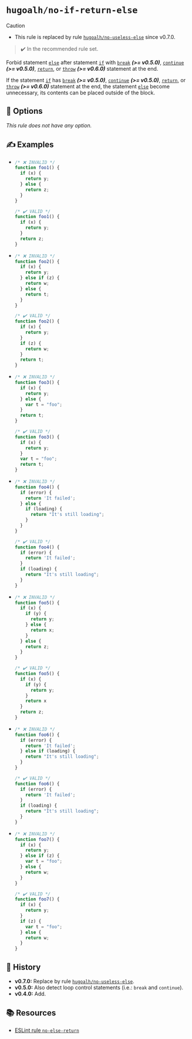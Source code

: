 # `hugoalh/no-if-return-else`

> [!CAUTION]
> - This rule is replaced by rule [`hugoalh/no-useless-else`][rule-hugoalh-no-useless-else] since v0.7.0.

> ✔️ In the recommended rule set.

Forbid statement [`else`][ecmascript-if] after statement [`if`][ecmascript-if] with [`break`][ecmascript-break] ***(\>= v0.5.0)***, [`continue`][ecmascript-continue] ***(\>= v0.5.0)***, [`return`][ecmascript-return], or [`throw`][ecmascript-throw] ***(\>= v0.6.0)*** statement at the end.

If the statement [`if`][ecmascript-if] has [`break`][ecmascript-break] ***(\>= v0.5.0)***, [`continue`][ecmascript-continue] ***(\>= v0.5.0)***, [`return`][ecmascript-return], or [`throw`][ecmascript-throw] ***(\>= v0.6.0)*** statement at the end, the statement [`else`][ecmascript-if] become unnecessary, its contents can be placed outside of the block.

## 🔧 Options

*This rule does not have any option.*

## ✍️ Examples

- ```ts
  /* ❌ INVALID */
  function foo1() {
    if (x) {
      return y;
    } else {
      return z;
    }
  }

  /* ✔️ VALID */
  function foo1() {
    if (x) {
      return y;
    }
    return z;
  }
  ```
- ```ts
  /* ❌ INVALID */
  function foo2() {
    if (x) {
      return y;
    } else if (z) {
      return w;
    } else {
      return t;
    }
  }

  /* ✔️ VALID */
  function foo2() {
    if (x) {
      return y;
    }
    if (z) {
      return w;
    }
    return t;
  }
  ```
- ```ts
  /* ❌ INVALID */
  function foo3() {
    if (x) {
      return y;
    } else {
      var t = "foo";
    }
    return t;
  }

  /* ✔️ VALID */
  function foo3() {
    if (x) {
      return y;
    } 
    var t = "foo";
    return t;
  }
  ```
- ```ts
  /* ❌ INVALID */
  function foo4() {
    if (error) {
      return 'It failed';
    } else {
      if (loading) {
        return "It's still loading";
      }
    }
  }

  /* ✔️ VALID */
  function foo4() {
    if (error) {
      return 'It failed';
    }
    if (loading) {
      return "It's still loading";
    }
  }
  ```
- ```ts
  /* ❌ INVALID */
  function foo5() {
    if (x) {
      if (y) {
        return y;
      } else {
        return x;
      }
    } else {
      return z;
    }
  }

  /* ✔️ VALID */
  function foo5() {
    if (x) {
      if (y) {
        return y;
      }
      return x
    }
    return z;
  }
  ```
- ```ts
  /* ❌ INVALID */
  function foo6() {
    if (error) {
      return 'It failed';
    } else if (loading) {
      return "It's still loading";
    }
  }

  /* ✔️ VALID */
  function foo6() {
    if (error) {
      return 'It failed';
    }
    if (loading) {
      return "It's still loading";
    }
  }
  ```
- ```ts
  /* ❌ INVALID */
  function foo7() {
    if (x) {
      return y;
    } else if (z) {
      var t = "foo";
    } else {
      return w;
    }
  }

  /* ✔️ VALID */
  function foo7() {
    if (x) {
      return y;
    }
    if (z) {
      var t = "foo";
    } else {
      return w;
    }
  }
  ```

## 📜 History

- **v0.7.0:** Replace by rule [`hugoalh/no-useless-else`][rule-hugoalh-no-useless-else].
- **v0.5.0:** Also detect loop control statements (i.e.: `break` and `continue`).
- **v0.4.0:** Add.

## 📚 Resources

- [ESLint rule `no-else-return`](https://eslint.org/docs/latest/rules/no-else-return)

[ecmascript-break]: https://developer.mozilla.org/en-US/docs/Web/JavaScript/Reference/Statements/break
[ecmascript-continue]: https://developer.mozilla.org/en-US/docs/Web/JavaScript/Reference/Statements/continue
[ecmascript-if]: https://developer.mozilla.org/en-US/docs/Web/JavaScript/Reference/Statements/if...else
[ecmascript-return]: https://developer.mozilla.org/en-US/docs/Web/JavaScript/Reference/Statements/return
[ecmascript-throw]: https://developer.mozilla.org/en-US/docs/Web/JavaScript/Reference/Statements/throw
[rule-hugoalh-no-useless-else]: https://github.com/hugoalh/deno-lint-rules/blob/main/docs/rules/no-useless-else.md
